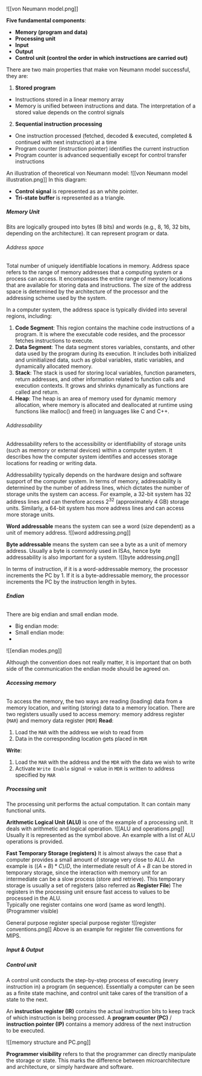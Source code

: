 ![[von Neumann model.png]]

**Five fundamental components**:
- **Memory (program and data)**
- **Processing unit**
- **Input**
- **Output**
- **Control unit (control the order in which instructions are carried out)**

There are two main properties that make von Neumann model successful, they are: 
1. **Stored program**
 - Instructions stored in a linear memory array
 - Memory is unified between instructions and data. The interpretation of a stored value depends on the control signals
2. **Sequential instruction processing**
 - One instruction processed (fetched, decoded & executed, completed & continued with next instruction) at a time
 - Program counter (instruction pointer) identifies the current instruction
 - Program counter is advanced sequentially except for control transfer instructions


An illustration of theoretical von Neumann model:
![[von Neumann model illustration.png]]
In this diagram:
- **Control signal** is represented as an white pointer. 
- **Tri-state buffer** is represented as a triangle. 
##### Memory Unit
Bits are logically grouped into bytes (8 bits) and words (e.g., 8, 16, 32 bits, depending on the architecture). It can represent program or data. 


###### Address space
Total number of uniquely identifiable locations in memory. 
Address space refers to the range of memory addresses that a computing system or a process can access. It encompasses the entire range of memory locations that are available for storing data and instructions. The size of the address space is determined by the architecture of the processor and the addressing scheme used by the system.

In a computer system, the address space is typically divided into several regions, including:
1. **Code Segment**: This region contains the machine code instructions of a program. It is where the executable code resides, and the processor fetches instructions to execute.
2. **Data Segment**: The data segment stores variables, constants, and other data used by the program during its execution. It includes both initialized and uninitialized data, such as global variables, static variables, and dynamically allocated memory.
3. **Stack**: The stack is used for storing local variables, function parameters, return addresses, and other information related to function calls and execution contexts. It grows and shrinks dynamically as functions are called and return.
4. **Heap**: The heap is an area of memory used for dynamic memory allocation, where memory is allocated and deallocated at runtime using functions like malloc() and free() in languages like C and C++.
###### Addressability
Addressability refers to the accessibility or identifiability of storage units (such as memory or external devices) within a computer system. It describes how the computer system identifies and accesses storage locations for reading or writing data.

Addressability typically depends on the hardware design and software support of the computer system. In terms of memory, addressability is determined by the number of address lines, which dictates the number of storage units the system can access. For example, a 32-bit system has 32 address lines and can therefore access $2^{32}$ (approximately 4 GB) storage units. Similarly, a 64-bit system has more address lines and can access more storage units.

**Word addressable** means the system can see a word (size dependent) as a unit of memory address. 
![[word addressing.png]]

**Byte addressable** means the system can see a byte as a unit of memory address. Usually a byte is commonly used in ISAs, hence byte addressability is also important for a system. 
![[byte addressing.png]]

In terms of instruction, if it is a word-addressable memory, the processor increments the PC by 1. If it is a byte-addressable memory, the processor increments the PC by the instruction length in bytes. 
###### **Endian**
There are big endian and small endian mode. 
- Big endian mode:
- Small endian mode: 
- 
![[endian modes.png]]

Although the convention does not really matter, it is important that on both side of the communication the endian mode should be agreed on. 



###### **Accessing memory**
To access the memory, the two ways are reading (loading) data from a memory location, and writing (storing) data to a memory location. 
There are two registers usually used to access memory: memory address register (`MAR`)
and memory data register (`MDR`)
**Read**:
1. Load the `MAR` with the address we wish to read from 
2. Data in the corresponding location gets placed in `MDR`

**Write**:
1. Load the `MAR` with the address and the `MDR` with the data we wish to write
2. Activate `Write Enable` signal → value in `MDR` is written to address specified by `MAR`

##### Processing unit
The processing unit performs the actual computation. It can contain many functional units. 

**Arithmetic Logical Unit (ALU)** is one of the example of a processing unit. It deals with arithmetic and logical operation. 
![[ALU and operations.png]]
Usually it is represented as the symbol above. An example with a list of ALU operations is provided. 


**Fast Temporary Storage (registers)**
It is almost always the case that a computer provides a small amount of storage very close to ALU. 
An example is $((A+B)*C)/D$, the intermediate result of $A+B$ can be stored in temporary storage, since the interaction with memory unit for an intermediate can be a slow process (store and retrieve). This temporary storage is usually a set of registers (also referred as **Register File**)
The registers in the processing unit ensure fast access to values to be processed in the ALU.  
Typically one register contains one word (same as word length). 
(Programmer visible)

General purpose register
special purpose register
![[register conventions.png]]
Above is an example for register file conventions for MIPS. 


##### Input & Output
##### Control unit
A control unit conducts the step-by-step process of executing (every instruction in) a program (in sequence). Essentially a computer can be seen as a finite state machine, and control unit take cares of the transition of a state to the next. 

An **instruction register (IR)** contains the actual instruction bits to keep track of which instruction is being processed. 
A **program counter (PC)** / **instruction pointer (IP)** contains a memory address of the next instruction to be executed.  

![[memory structure and PC.png]]



**Programmer visibility** refers to that the programmer can directly manipulate the storage or state. This marks the difference between microarchitecture and architecture, or simply hardware and software. 




